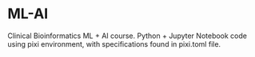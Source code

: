 # ML-AI
Clinical Bioinformatics ML + AI course.
Python + Jupyter Notebook code using pixi environment, with specifications found in pixi.toml file.